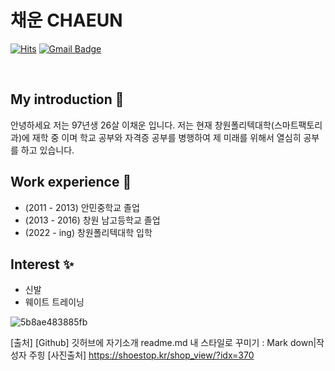# <h1>채운 CHAEUN</h1>


[![Hits](https://hits.seeyoufarm.com/api/count/incr/badge.svg?url=https%3A%2F%2Fgithub.com%2Fbigbaby0317%2Fdlcodnsdlcodns&count_bg=%23C83D66&title_bg=%231B38D5&icon=&icon_color=%23E7E7E7&title=hits&edge_flat=false)](https://hits.seeyoufarm.com)
[![Gmail Badge](https://img.shields.io/badge/Gmail-d14836?style=flat-square&logo=Gmail&logoColor=white&link=mailto:lee05752@gmail.com)](mailto:lee05752@gmail.com)


<br>

## <h2>My introduction 👀</h2>
안녕하세요 저는 97년생 26살 이채운 입니다. 
저는 현재 창원폴리텍대학(스마트팩토리과)에 재학 중 이며 학교 공부와 자격증 공부를 병행하여
제 미래를 위해서 열심히 공부를 하고 있습니다.



## <h2>Work experience 🤹‍</h2>
- (2011 - 2013) 안민중학교 졸업
- (2013 - 2016) 창원 남고등학교 졸업 
- (2022 - ing) 창원폴리텍대학 입학


## Interest ✨
- 신발
- 웨이트 트레이닝

![5b8ae483885fb](https://user-images.githubusercontent.com/112446415/191141227-6279bdd5-f6cb-437d-9494-f894429cf441.png)







[출처] [Github] 깃허브에 자기소개 readme.md 내 스타일로 꾸미기 : Mark down|작성자 주힝
[사진출처] https://shoestop.kr/shop_view/?idx=370
